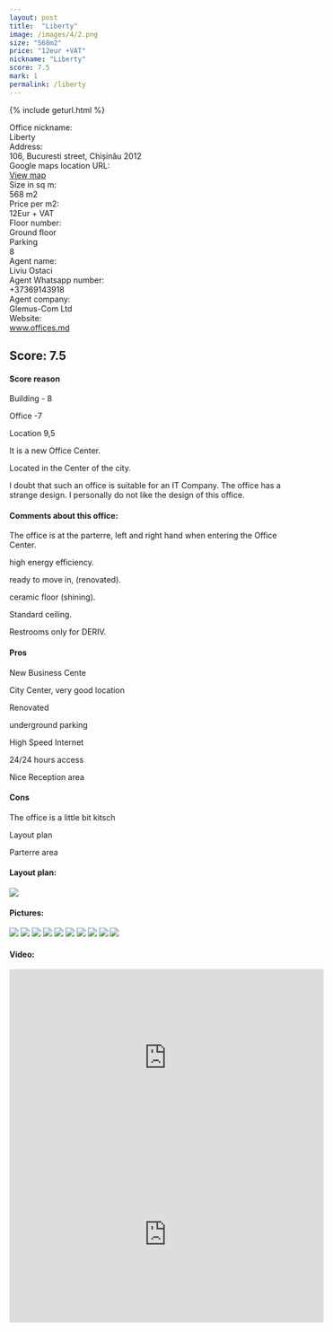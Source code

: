 ```yaml
---
layout: post
title:  "Liberty"
image: /images/4/2.png
size: "568m2"
price: "12eur +VAT"
nickname: "Liberty"
score: 7.5
mark: 1
permalink: /liberty
---
```

{% include geturl.html %}
<div class="office-info-grid">
    <div>Office nickname:</div>
    <div>Liberty</div>
    <div>Address:</div>
    <div>106, Bucuresti street, Chișinău 2012</div>
    <div>Google maps location URL:</div>
    <div><a href="https://goo.gl/maps/vZcXSFWPPd7ER7t49" target="_blank" rel="noreferrer noopener">View map</a></div>
    <div>Size in sq m:</div>
    <div>568 m2</div>
    <div>Price per m2:</div>
    <div>12Eur + VAT</div>
    <div>Floor number:</div>
    <div>Ground floor</div>
    <div>Parking</div>
    <div>8</div>
    <div>Agent name:</div>
    <div>Liviu Ostaci</div>
    <div>Agent Whatsapp number:</div>
    <div>+37369143918</div>
    <div>Agent company:</div>
    <div>Glemus-Com Ltd</div>
    <div>Website:</div>
    <div><a href="www.offices.md" target="_blank" rel="noreferrer noopener">www.offices.md</a></div>
</div>

## Score: 7.5

#### Score reason

Building - 8

Office -7

Location 9,5

It is a new Office Center. 

Located in the Center of the city. 

I doubt that such an office is suitable for an IT Company. The office has a strange design. I personally do not like the design of this office.

#### Comments about this office:

The office is at the parterre, left and right hand when entering the Office Center.

high energy efficiency.

ready to move in, (renovated). 

ceramic floor (shining).

Standard ceiling. 

Restrooms only for DERIV. 

<div class="pros-container">
<div>
<h4>Pros</h4>
<p>New Business Cente </p>
<p>City Center, very good location</p>
<p>Renovated</p>
<p>underground parking</p>
<p>High Speed Internet</p>
<p>24/24 hours access</p> 
<p>Nice Reception area</p>

</div>

<div>
<h4>Cons</h4>
<p>The office is a little bit kitsch</p>
<p>Layout plan</p>
<p>Parterre area</p>

</div>
</div>


#### Layout plan:

<img src="{{ '/images/4/1.png' | prepend: SourceUrl }}">

#### Pictures:

<img src="{{ '/images/4/2.jpg' | prepend: SourceUrl }}">

<img src="{{ '/images/4/3.jpg' | prepend: SourceUrl }}">

<img src="{{ '/images/4/4.jpg' | prepend: SourceUrl }}">

<img src="{{ '/images/4/5.jpg' | prepend: SourceUrl }}">

<img src="{{ '/images/4/6.jpg' | prepend: SourceUrl }}">

<img src="{{ '/images/4/7.jpg' | prepend: SourceUrl }}">

<img src="{{ '/images/4/8.jpg' | prepend: SourceUrl }}">

<img src="{{ '/images/4/9.jpg' | prepend: SourceUrl }}">

<img src="{{ '/images/4/10.jpg' | prepend: SourceUrl }}">

<img src="{{ '/images/4/11.jpg' | prepend: SourceUrl }}">

#### Video:

<iframe width="560" height="315" src="https://www.youtube.com/embed/eBHGFSiB3Do" frameborder="0" allow="accelerometer; autoplay; clipboard-write; encrypted-media; gyroscope; picture-in-picture" allowfullscreen></iframe>

<iframe width="560" height="315" src="https://www.youtube.com/embed/aMZ48VXSxKY" frameborder="0" allow="accelerometer; autoplay; clipboard-write; encrypted-media; gyroscope; picture-in-picture" allowfullscreen></iframe>

